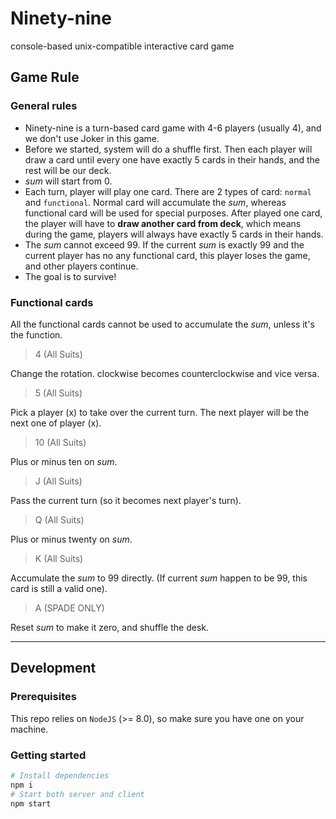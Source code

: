 # Ninety-nine

console-based unix-compatible interactive card game

## Game Rule

### General rules

- Ninety-nine is a turn-based card game with 4-6 players (usually 4), and we don't use Joker in this game.
- Before we started, system will do a shuffle first. Then each player will draw a card until every one have exactly 5 cards in their hands, and the rest will be our deck.
- *sum* will start from 0.
- Each turn, player will play one card. There are 2 types of card: `normal` and `functional`. Normal card will accumulate the *sum*, whereas functional card will be used for special purposes. After played one card, the player will have to **draw another card from deck**, which means during the game, players will always have exactly 5 cards in their hands.
- The *sum* cannot exceed 99. If the current *sum* is exactly 99 and the current player has no any functional card, this player loses the game, and other players continue.
- The goal is to survive!

### Functional cards

All the functional cards cannot be used to accumulate the *sum*, unless it's the function.

> 4 (All Suits)

Change the rotation. clockwise becomes counterclockwise and vice versa.

> 5 (All Suits)

Pick a player (x) to take over the current turn. The next player will be the next one of player (x).

> 10 (All Suits)

Plus or minus ten on *sum*.

> J (All Suits)

Pass the current turn (so it becomes next player's turn).

> Q (All Suits)

Plus or minus twenty on *sum*.

> K (All Suits)

Accumulate the *sum* to 99 directly. (If current *sum* happen to be 99, this card is still a valid one).

> A (SPADE ONLY)

Reset *sum* to make it zero, and shuffle the desk.

---

## Development

### Prerequisites

This repo relies on `NodeJS` (>= 8.0), so make sure you have one on your machine.

### Getting started

```bash
# Install dependencies
npm i
# Start both server and client
npm start
```